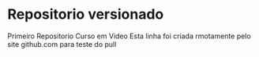 # Repositorio versionado
 Primeiro Repositorio Curso em Video
 Esta linha foi criada rmotamente pelo site github.com para teste do pull
